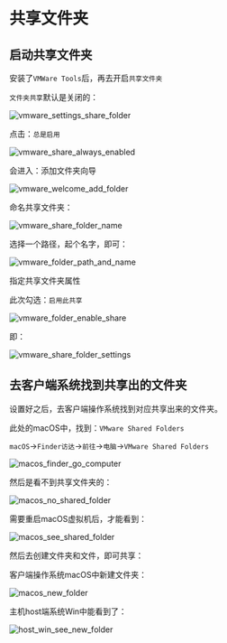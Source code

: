 # 共享文件夹

## 启动共享文件夹

安装了`VMWare Tools`后，再去开启`共享文件夹`

`文件夹共享`默认是关闭的：

![vmware_settings_share_folder](../assets/img/vmware_settings_share_folder.png)

点击：`总是启用`

![vmware_share_always_enabled](../assets/img/vmware_share_always_enabled.png)

会进入：添加文件夹向导

![vmware_welcome_add_folder](../assets/img/vmware_welcome_add_folder.png)

命名共享文件夹：

![vmware_share_folder_name](../assets/img/vmware_share_folder_name.png)

选择一个路径，起个名字，即可：

![vmware_folder_path_and_name](../assets/img/vmware_folder_path_and_name.png)

指定共享文件夹属性

此次勾选：`启用此共享`

![vmware_folder_enable_share](../assets/img/vmware_folder_enable_share.png)

即：

![vmware_share_folder_settings](../assets/img/vmware_share_folder_settings.png)

## 去客户端系统找到共享出的文件夹

设置好之后，去客户端操作系统找到对应共享出来的文件夹。

此处的macOS中，找到：`VMware Shared Folders`

`macOS`->`Finder访达`->`前往`->`电脑`->`VMware Shared Folders`

![macos_finder_go_computer](../assets/img/macos_finder_go_computer.png)

然后是看不到共享文件夹的：

![macos_no_shared_folder](../assets/img/macos_no_shared_folder.png)

需要重启macOS虚拟机后，才能看到：

![macos_see_shared_folder](../assets/img/macos_see_shared_folder.png)

然后去创建文件夹和文件，即可共享：

客户端操作系统macOS中新建文件夹：

![macos_new_folder](../assets/img/macos_new_folder.png)

主机host端系统Win中能看到了：

![host_win_see_new_folder](../assets/img/host_win_see_new_folder.png)
